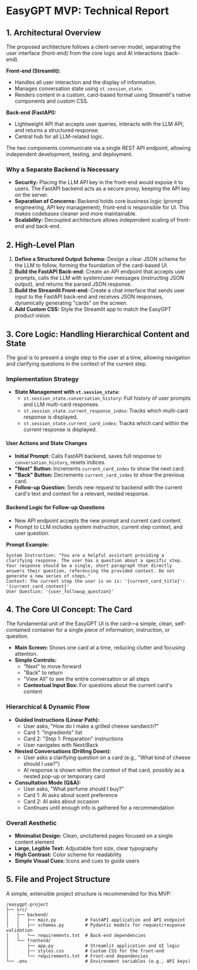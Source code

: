 # EasyGPT MVP: Technical Report

## 1. Architectural Overview

The proposed architecture follows a client-server model, separating the user interface (front-end) from the core logic and AI interactions (back-end).

**Front-end (Streamlit):**
- Handles all user interaction and the display of information.
- Manages conversation state using `st.session_state`.
- Renders content in a custom, card-based format using Streamlit's native components and custom CSS.

**Back-end (FastAPI):**
- Lightweight API that accepts user queries, interacts with the LLM API, and returns a structured response.
- Central hub for all LLM-related logic.

The two components communicate via a single REST API endpoint, allowing independent development, testing, and deployment.

### Why a Separate Backend is Necessary

- **Security:** Placing the LLM API key in the front-end would expose it to users. The FastAPI backend acts as a secure proxy, keeping the API key on the server.
- **Separation of Concerns:** Backend holds core business logic (prompt engineering, API key management); front-end is responsible for UI. This makes codebases cleaner and more maintainable.
- **Scalability:** Decoupled architecture allows independent scaling of front-end and back-end.

## 2. High-Level Plan

1. **Define a Structured Output Schema:** Design a clear JSON schema for the LLM to follow, forming the foundation of the card-based UI.
2. **Build the FastAPI Back-end:** Create an API endpoint that accepts user prompts, calls the LLM with system/user messages (instructing JSON output), and returns the parsed JSON response.
3. **Build the Streamlit Front-end:** Create a chat interface that sends user input to the FastAPI back-end and receives JSON responses, dynamically generating "cards" on the screen.
4. **Add Custom CSS:** Style the Streamlit app to match the EasyGPT product vision.

## 3. Core Logic: Handling Hierarchical Content and State

The goal is to present a single step to the user at a time, allowing navigation and clarifying questions in the context of the current step.

### Implementation Strategy

- **State Management with `st.session_state`:**
	- `st.session_state.conversation_history`: Full history of user prompts and LLM multi-card responses.
	- `st.session_state.current_response_index`: Tracks which multi-card response is displayed.
	- `st.session_state.current_card_index`: Tracks which card within the current response is displayed.

#### User Actions and State Changes

- **Initial Prompt:** Calls FastAPI backend, saves full response to `conversation_history`, resets indices.
- **"Next" Button:** Increments `current_card_index` to show the next card.
- **"Back" Button:** Decrements `current_card_index` to show the previous card.
- **Follow-up Question:** Sends new request to backend with the current card's text and context for a relevant, nested response.

#### Backend Logic for Follow-up Questions

- New API endpoint accepts the new prompt and current card content.
- Prompt to LLM includes system instruction, current step context, and user question.

**Prompt Example:**
```
System Instruction: "You are a helpful assistant providing a clarifying response. The user has a question about a specific step. Your response should be a single, short paragraph that directly answers their question, referencing the provided context. Do not generate a new series of steps."
Context: The current step the user is on is: '{current_card_title}': '{current_card_content}'
User Question: '{user_followup_question}'
```

## 4. The Core UI Concept: The Card

The fundamental unit of the EasyGPT UI is the card—a simple, clean, self-contained container for a single piece of information, instruction, or question.

- **Main Screen:** Shows one card at a time, reducing clutter and focusing attention.
- **Simple Controls:**
	- "Next" to move forward
	- "Back" to return
	- "View All" to see the entire conversation or all steps
	- **Contextual Input Box:** For questions about the current card's content

### Hierarchical & Dynamic Flow

- **Guided Instructions (Linear Path):**
	- User asks, "How do I make a grilled cheese sandwich?"
	- Card 1: "Ingredients" list
	- Card 2: "Step 1: Preparation" instructions
	- User navigates with Next/Back
- **Nested Conversations (Drilling Down):**
	- User asks a clarifying question on a card (e.g., "What kind of cheese should I use?")
	- AI response is shown within the context of that card, possibly as a nested pop-up or temporary card
- **Consultation Mode (Q&A):**
	- User asks, "What perfume should I buy?"
	- Card 1: AI asks about scent preference
	- Card 2: AI asks about occasion
	- Continues until enough info is gathered for a recommendation

### Overall Aesthetic

- **Minimalist Design:** Clean, uncluttered pages focused on a single content element
- **Large, Legible Text:** Adjustable font size, clear typography
- **High Contrast:** Color scheme for readability
- **Simple Visual Cues:** Icons and cues to guide users

## 5. File and Project Structure

A simple, extensible project structure is recommended for this MVP:

```plaintext
/easygpt-project
├── src/
│   ├── backend/
│   │   ├── main.py           # FastAPI application and API endpoint
│   │   ├── schemas.py        # Pydantic models for request/response validation
│   │   └── requirements.txt  # Back-end dependencies
│   └── frontend/
│       ├── app.py            # Streamlit application and UI logic
│       ├── styles.css        # Custom CSS for the front-end
│       └── requirements.txt  # Front-end dependencies
└── .env                      # Environment variables (e.g., API keys)
```
